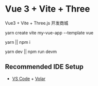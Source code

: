 # Vue 3 + Vite + Three

Vue3 + Vite + Three.js 开发商城

yarn create vite my-vue-app --template vue

yarn || npm i

yarn dev || npm run devm

## Recommended IDE Setup

- [VS Code](https://code.visualstudio.com/) + [Volar](https://marketplace.visualstudio.com/items?itemName=Vue.volar)
